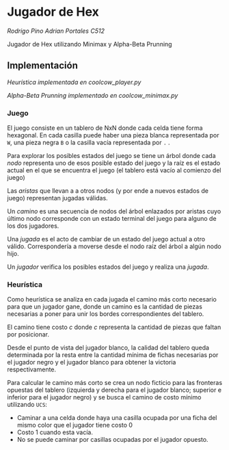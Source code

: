 # Jugador de Hex

_Rodrigo Pino_
_Adrian Portales_
_C512_

Jugador de Hex utilizando Minimax y Alpha-Beta Prunning

## Implementación

_Heurística implementada en coolcow_player.py_

_Alpha-Beta Prunning implementado en coolcow_minimax.py_

### Juego

El juego consiste en un tablero de NxN donde cada celda tiene forma hexagonal. En cada casilla puede haber una pieza blanca representada por `W`, una pieza negra `B` o la casilla vacía representada por  `.` .

Para explorar los posibles estados del juego se tiene un árbol donde cada _nodo_ representa uno de esos posible estado del juego y la raíz es el estado actual en el que se encuentra el juego (el tablero está vacío al comienzo del juego)

Las _aristas_ que llevan a a otros nodos (y por ende a nuevos estados de juego) representan jugadas válidas.

Un _camino_ es una secuencia de nodos del árbol enlazados por aristas cuyo último nodo corresponde con un estado terminal del juego para alguno de los dos jugadores.

Una _jugada_ es el acto de cambiar de un estado del juego actual a otro válido. Correspondería a moverse desde el nodo raíz del árbol a algún nodo hijo.

Un _jugador_ verifica los posibles estados del juego y realiza una _jugada_.

### Heurística

Como heurística se analiza en cada jugada el camino más corto necesario para que un jugador gane, donde un camino es la cantidad de piezas necesarias a poner para unir los bordes correspondientes del tablero.

El camino tiene costo _c_ donde _c_ representa la cantidad de piezas que faltan por posicionar.

Desde el punto de vista del jugador blanco, la calidad del tablero queda determinada por la resta entre la cantidad mínima de fichas necesarias por el jugador negro y el jugador blanco para obtener la victoria respectivamente. 

Para calcular le camino más corto se crea un nodo ficticio para las fronteras opuestas del tablero (izquierda y derecha para el jugador blanco; superior e inferior para el jugador negro) y se busca el camino de costo mínimo utilizando `UCS`:

* Caminar a una celda donde haya una casilla ocupada por una ficha del mismo color que el jugador tiene costo 0 
* Costo 1 cuando esta vacía. 
* No se puede caminar por casillas ocupadas por el jugador opuesto.
